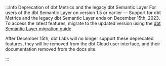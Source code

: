 :::info Deprecation of dbt Metrics and the legacy dbt Semantic Layer
For users of the dbt Semantic Layer on version 1.5 or earlier &mdash; Support for dbt Metrics and the legacy dbt Semantic Layer ends on December 15th, 2023. To access the latest features, migrate to the updated version using the [dbt Semantic Layer migration guide](/guides/migration/sl-migration).


After December 15th, dbt Labs will no longer support these deprecated features, they will be removed from the dbt Cloud user interface, and their documentation removed from the docs site.

:::
